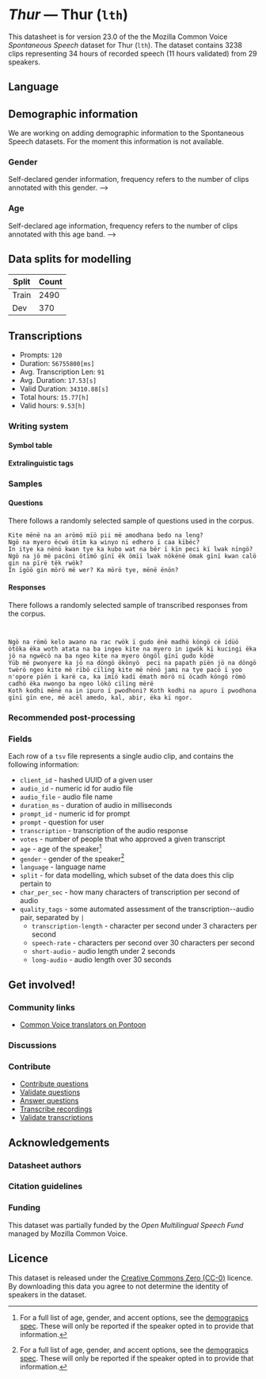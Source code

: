 # *Thur* &mdash; Thur (`lth`)
This datasheet is for version 23.0 of the the Mozilla Common Voice *Spontaneous Speech* dataset 
for Thur (`lth`). The dataset contains 3238 clips representing 34 hours of recorded
speech (11 hours validated) from 29 speakers.

## Language
<!-- {{LANGUAGE_DESCRIPTION}} -->
<!-- Provide a brief (1-2 paragraph) description of your language -->

## Demographic information
We are working on adding demographic information to the Spontaneous Speech datasets. For the moment this information
is not available.



<!--
The dataset includes the following distribution of age and gender.
<!-- You can get a lot of the information in this section from https://analyzer.cv-toolbox.web.tr/browse -->

### Gender
Self-declared gender information, frequency refers to the number of clips annotated with this gender.
-->



<!--
<!-- {{GENDER_TABLE}} -->
<!-- @ AUTOMATICALLY GENERATED @ -->
<!-- | Gender | Frequency |
|--------|-----------|
| male, masculine | ? |
| undeclared | ? |
| female, feminine | ? | -->

### Age
Self-declared age information, frequency refers to the number of clips annotated with this age band.
-->
<!-- {{AGE_TABLE}} -->
<!-- @ AUTOMATICALLY GENERATED @ -->
<!-- | Age band | Frequency |
|----------|-----------|
| teens | ? |
| twenties | ? |
| thirties | ? |
| fourties | ? |
| fifties | ? |
   ...if other age ranges are present in your data, add rows... -->

## Data splits for modelling



 | Split | Count |
|-|-|
| Train | 2490 |
| Dev | 370 |

<!-- @ AUTOMATICALLY GENERATED @ -->

## Transcriptions

* Prompts: `120`
* Duration: `56755800[ms]`
* Avg. Transcription Len: `91`
* Avg. Duration: `17.53[s]`
* Valid Duration: `34310.88[s]`
* Total hours: `15.77[h]`
* Valid hours: `9.53[h]`

<!-- {{TRANSCRIPTIONS_DESCRIPTION}} -->
<!-- A description of the transcription system used -->

### Writing system
<!-- {{WRITING_SYSTEM_DESCRIPTION}} -->
<!-- @ OPTIONAL @ -->
<!-- A description of the writing system (or writing systems) used in the text corpus -->

#### Symbol table
<!-- {{ALPHABET_TABLE}} -->
<!-- @ OPTIONAL @ -->
<!-- If the writing system is alphabetic, you can include the valid alphabet here -->

#### Extralinguistic tags

### Samples

#### Questions
There follows a randomly selected sample of questions used in the corpus.

```
Kite mënë na an arömö mïö pii më amodhana bedo na leng?
Ngö na myero ëcwö ötïm ka winyo nï edhero ï caa kïbëc? 
In itye ka nënö kwan tye ka kubo wat na bër ï kïn peci kï lwak nïngö?
Ngö na jö më pacöni ötïmö gïnï ëk ömïï lwak nökënë ömak gïnï kwan calö gin na pïrë tëk rwök?
In ïgöö gin mörö më wer? Ka mörö tye, mënë ënön? 
```

<!-- {{QUESTIONS_SAMPLE}} -->

#### Responses
There follows a randomly selected sample of transcribed responses from the corpus.

```


Ngö na römö kelo awano na rac rwök ï gudo ënë madhö köngö cë ïdüö ötöka ëka woth atata na ba ingeo kite na myero in igwök kï kucingi ëka jö na ngwëcö na ba ngeo kite na myero öngöl gïnï gudo ködë
Yüb më pwonyere ka jö na döngö ökönyö  peci na papath pïën jö na döngö twërö ngeo kite më rïbö cïlïng kite më nënö jami na tye pacö ï yoo n'opore pïën ï karë ca, ka ïmïö kadï ëmath mörö nï öcadh köngö römö cadhö ëka nwongo ba ngeo lökö cïlïng mërë
Koth kodhi mënë na in ipuro ï pwodhoni? Koth kodhi na apuro ï pwodhona gïnï gïn ene, më acël amedo, kal, abir, ëka kï ngor.
```

<!-- {{TRANSCRIPTIONS_SAMPLE}} -->

### Recommended post-processing
<!-- {{RECOMMENDED_POSTPROCESSING_DESCRIPTION}} -->
<!-- @ OPTIONAL @ -->
<!-- What should people do before they use the data, for example Unicode normalisation or normalisation of extralinguistic tags -->

### Fields
Each row of a `tsv` file represents a single audio clip, and contains the following information:

* `client_id` - hashed UUID of a given user
* `audio_id` - numeric id for audio file
* `audio_file` - audio file name
* `duration_ms` - duration of audio in milliseconds
* `prompt_id` - numeric id for prompt
* `prompt` - question for user
* `transcription` - transcription of the audio response
* `votes` - number of people that who approved a given transcript
* `age` - age of the speaker[^1]
* `gender` - gender of the speaker[^1]
* `language` - language name
* `split` - for data modelling, which subset of the data does this clip pertain to
* `char_per_sec` - how many characters of transcription per second of audio
* `quality_tags` - some automated assessment of the transcription--audio pair, separated by `|`
   * `transcription-length` - character per second under 3 characters per second
   * `speech-rate` - characters per second over 30 characters per second
   * `short-audio` - audio length under 2 seconds
   * `long-audio` - audio length over 30 seconds

#### 
[^1]: For a full list of age, gender, and accent options, see the
[demograpics
spec](https://github.com/common-voice/common-voice/blob/main/web/src/stores/demographics.ts). These
will only be reported if the speaker opted in to provide that
information.

## Get involved!

### Community links

* [Common Voice translators on Pontoon](https://pontoon.mozilla.org/lth/common-voice/contributors/)

<!-- {{COMMUNITY_LINKS_LIST}} -->
<!-- @ OPTIONAL @ -->
<!-- Links to community chats / fora -->

### Discussions
<!-- {{DISCUSSION_LINKS_LIST}} -->
<!-- @ OPTIONAL @ -->
<!-- Any links to discussions, for example on Discourse or other fora or blogs can be included here -->

### Contribute
* [Contribute questions](https://commonvoice.mozilla.org/spontaneous-speech/beta/question)
* [Validate questions](https://commonvoice.mozilla.org/spontaneous-speech/beta/validate)
* [Answer questions](https://commonvoice.mozilla.org/spontaneous-speech/beta/prompts)
* [Transcribe recordings](https://commonvoice.mozilla.org/spontaneous-speech/beta/transcribe)
* [Validate transcriptions](https://commonvoice.mozilla.org/spontaneous-speech/beta/check-transcript)
<!-- {{CONTRIBUTE_LINKS_LIST}} -->
<!-- Here you can include links for how to contribute to the dataset -->

## Acknowledgements

### Datasheet authors
<!-- {{DATASHEET_AUTHORS_LIST}} -->
<!-- A list in the format of: Your Name <email@email.com> -->

### Citation guidelines
<!-- {{CITATION_DESCRIPTION}} -->
<!-- @ OPTIONAL @ -->
<!-- If you published a paper and would like people to cite it, you can include the BiBTeX here -->

### Funding

This dataset was partially funded by the *Open Multilingual Speech Fund* managed by Mozilla Common Voice.
<!-- {{FUNDING_DESCRIPTION}} -->
<!-- @ OPTIONAL @ -->
<!-- If you received any funding, you can include the acknowledgement here -->

## Licence
This dataset is released under the [Creative Commons Zero (CC-0)](https://creativecommons.org/public-domain/cc0/) licence. By downloading this data
you agree to not determine the identity of speakers in the dataset.